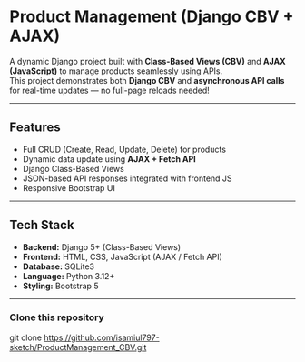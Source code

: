 #  Product Management (Django CBV + AJAX)

A dynamic Django project built with **Class-Based Views (CBV)** and **AJAX (JavaScript)** to manage products seamlessly using APIs.  
This project demonstrates both **Django CBV** and **asynchronous API calls** for real-time updates — no full-page reloads needed!

---

## Features
- Full CRUD (Create, Read, Update, Delete) for products  
- Dynamic data update using **AJAX + Fetch API**  
- Django Class-Based Views  
- JSON-based API responses integrated with frontend JS  
- Responsive Bootstrap UI    

---

## Tech Stack
- **Backend:** Django 5+ (Class-Based Views)
- **Frontend:** HTML, CSS, JavaScript (AJAX / Fetch API)
- **Database:** SQLite3
- **Language:** Python 3.12+
- **Styling:** Bootstrap 5

---


###  Clone this repository

git clone https://github.com/isamiul797-sketch/ProductManagement_CBV.git

